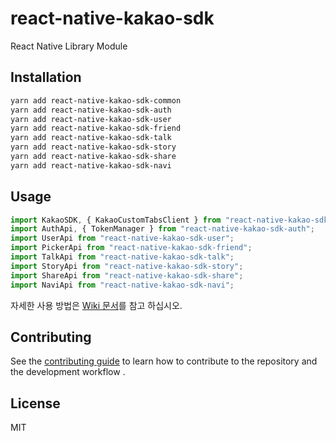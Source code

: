 # react-native-kakao-sdk

React Native Library Module

## Installation

```sh
yarn add react-native-kakao-sdk-common
yarn add react-native-kakao-sdk-auth
yarn add react-native-kakao-sdk-user
yarn add react-native-kakao-sdk-friend
yarn add react-native-kakao-sdk-talk
yarn add react-native-kakao-sdk-story
yarn add react-native-kakao-sdk-share
yarn add react-native-kakao-sdk-navi
```

## Usage

```js
import KakaoSDK, { KakaoCustomTabsClient } from "react-native-kakao-sdk-common";
import AuthApi, { TokenManager } from "react-native-kakao-sdk-auth";
import UserApi from "react-native-kakao-sdk-user";
import PickerApi from "react-native-kakao-sdk-friend";
import TalkApi from "react-native-kakao-sdk-talk";
import StoryApi from "react-native-kakao-sdk-story";
import ShareApi from "react-native-kakao-sdk-share";
import NaviApi from "react-native-kakao-sdk-navi";
```

자세한 사용 방법은 [Wiki 문서](https://github.com/kakao-tam/react-native-kakao-sdk/wiki)를 참고 하십시오.

## Contributing

See the [contributing guide](https://github.com/kakao-tam/react-native-kakao-sdk/wiki/Contributing) to learn how to contribute to the repository and the development workflow .

## License

MIT
